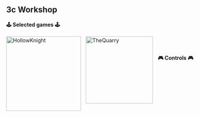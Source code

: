 ## 3c Workshop

**🕹️ Selected games 🕹️**
<br/><br/>
<img align="left" alt="HollowKnight" width="200px" style="padding-right:10px;" src="https://static.wikia.nocookie.net/versus-compendium/images/8/88/Hollow_Knight_Logo.png/revision/latest?cb=20190222170212"> <img align="left" alt="TheQuarry" width="180px" style="padding-right:10px;" src="https://cdn.prgloo.com/media/ae9738f2746047cb828c8f644bdc3587.png?width=1200&height=1800">

<br/><br/>
**🎮 Controls 🎮**
